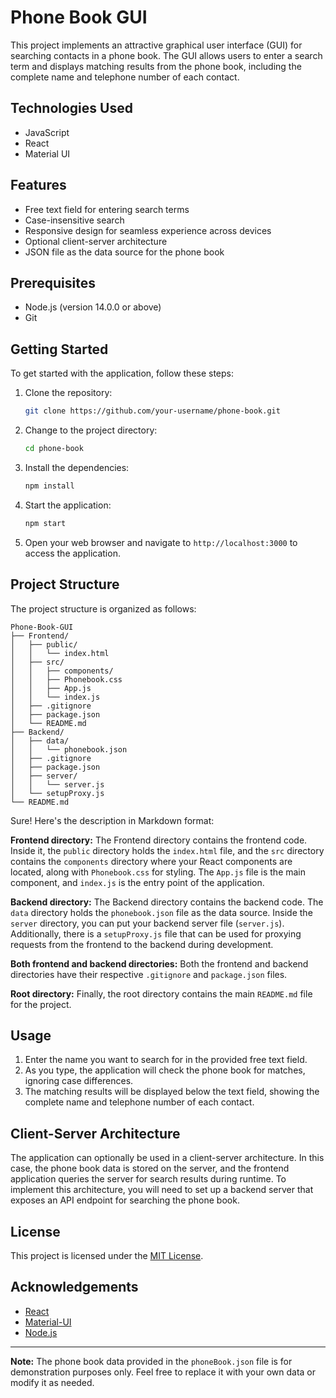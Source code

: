 # Phone Book GUI

This project implements an attractive graphical user interface (GUI) for searching contacts in a phone book. The GUI allows users to enter a search term and displays matching results from the phone book, including the complete name and telephone number of each contact.

## Technologies Used

- JavaScript
- React
- Material UI

## Features

- Free text field for entering search terms
- Case-insensitive search
- Responsive design for seamless experience across devices
- Optional client-server architecture
- JSON file as the data source for the phone book

## Prerequisites

- Node.js (version 14.0.0 or above)
- Git

## Getting Started

To get started with the application, follow these steps:

1. Clone the repository:

   ```bash
   git clone https://github.com/your-username/phone-book.git
   ```

2. Change to the project directory:

   ```bash
   cd phone-book
   ```

3. Install the dependencies:

   ```bash
   npm install
   ```

4. Start the application:

   ```bash
   npm start
   ```

5. Open your web browser and navigate to `http://localhost:3000` to access the application.

## Project Structure

The project structure is organized as follows:

```
Phone-Book-GUI
├── Frontend/
│   ├── public/
│   │   └── index.html
│   ├── src/
│   │   ├── components/
│   │   ├── Phonebook.css
│   │   ├── App.js
│   │   └── index.js
│   ├── .gitignore
│   ├── package.json
│   └── README.md
├── Backend/
│   ├── data/
│   │   └── phonebook.json
│   ├── .gitignore
│   ├── package.json
│   ├── server/
│   │   └── server.js
│   └── setupProxy.js
└── README.md

```

Sure! Here's the description in Markdown format:

**Frontend directory:**
The Frontend directory contains the frontend code. Inside it, the `public` directory holds the `index.html` file, and the `src` directory contains the `components` directory where your React components are located, along with `Phonebook.css` for styling. The `App.js` file is the main component, and `index.js` is the entry point of the application.

**Backend directory:**
The Backend directory contains the backend code. The `data` directory holds the `phonebook.json` file as the data source. Inside the `server` directory, you can put your backend server file (`server.js`). Additionally, there is a `setupProxy.js` file that can be used for proxying requests from the frontend to the backend during development.

**Both frontend and backend directories:**
Both the frontend and backend directories have their respective `.gitignore` and `package.json` files.

**Root directory:**
Finally, the root directory contains the main `README.md` file for the project.

## Usage

1. Enter the name you want to search for in the provided free text field.
2. As you type, the application will check the phone book for matches, ignoring case differences.
3. The matching results will be displayed below the text field, showing the complete name and telephone number of each contact.

## Client-Server Architecture

The application can optionally be used in a client-server architecture. In this case, the phone book data is stored on the server, and the frontend application queries the server for search results during runtime. To implement this architecture, you will need to set up a backend server that exposes an API endpoint for searching the phone book.

## License

This project is licensed under the [MIT License](LICENSE).

## Acknowledgements

- [React](https://reactjs.org/)
- [Material-UI](https://material-ui.com/)
- [Node.js](https://nodejs.org/)

---

**Note:** The phone book data provided in the `phoneBook.json` file is for demonstration purposes only. Feel free to replace it with your own data or modify it as needed.